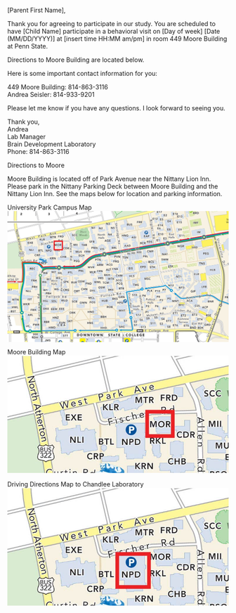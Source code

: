 [Parent First Name],

Thank you for agreeing to participate in our study. You are scheduled to have [Child Name] participate in a behavioral visit on [Day of week] [Date (MM/DD/YYYY)] at [insert time HH:MM am/pm] in room 449 Moore Building at Penn State. 

Directions to Moore Building are located below.

Here is some important contact information for you:

449 Moore Building: 814-863-3116  
Andrea Seisler: 814-933-9201

Please let me know if you have any questions. I look forward to seeing you.

Thank you,  
Andrea   
Lab Manager  
Brain Development Laboratory  
Phone: 814-863-3116  


Directions to Moore 

Moore Building is located off of Park Avenue near the Nittany Lion Inn. Please park in the Nittany Parking Deck between Moore Building and the Nittany Lion Inn. See the maps below for location and parking information.

University Park Campus Map  
<IMG SRC="/imgs/Campus_Map_Moore.jpg" ALT="Campus Map" align="center" size="50%">

Moore Building Map  
![Moore Building](imgs/Campus_Map_Zoom_Moore.jpg)  

Driving Directions Map to Chandlee Laboratory  
![Nittany Parking Deck](imgs/Campus_Map_Moore_Parking.jpg)  

